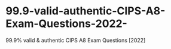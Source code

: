 # 99.9-valid-authentic-CIPS-A8-Exam-Questions-2022-
99.9% valid &amp; authentic CIPS A8 Exam Questions [2022]

